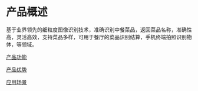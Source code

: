 #  产品概述

基于业界领先的细粒度图像识别技术，准确识别中餐菜品，返回菜品名称，准确性高，灵活高效，支持菜品多样，可用于餐厅的菜品识别结算，手机终端拍照识别物体，等领域。

[产品功能](Features.md)

[产品优势](Benefits.md)

[应用场景](Application-Scenarios.md)